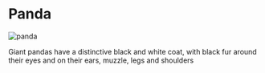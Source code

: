 # Panda

![panda](https://encrypted-tbn0.gstatic.com/images?q=tbn:ANd9GcRhHqnhVUrJmypPy5-KsdYr_atBcQ9oBVR6NQ&s)

Giant pandas have a distinctive black and white coat, with black fur around their eyes and on their ears, muzzle, legs and shoulders
